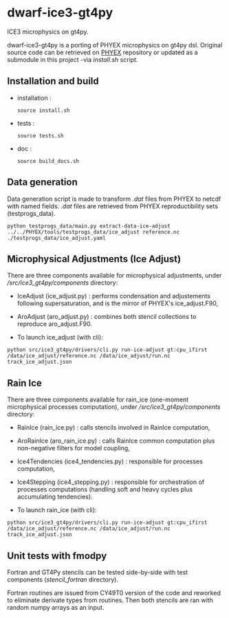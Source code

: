 # dwarf-ice3-gt4py

ICE3 microphysics on gt4py.

dwarf-ice3-gt4py is a porting of PHYEX microphysics on gt4py dsl. Original source code can be retrieved on [PHYEX](https://github.com/UMR-CNRM/PHYEX) repository or updated as a submodule in this project -via _install.sh_ script.

## Installation and build

- installation :
    ```
    source install.sh
    ```

- tests :
    ```
    source tests.sh
    ```

- doc :
    ```
    source build_docs.sh
    ```

## Data generation

Data generation script is made to transform _.dat_ files from PHYEX to netcdf with named fields. _.dat_ files are retrieved from PHYEX reproductibility sets (testprogs_data).

```
python testprogs_data/main.py extract-data-ice-adjust ../../PHYEX/tools/testprogs_data/ice_adjust reference.nc ./testprogs_data/ice_adjust.yaml
```

## Microphysical Adjustments (Ice Adjust)

There are three components available for microphysical adjustments, under _/src/ice3_gt4py/components_ directory:
- IceAdjust (ice_adjust.py) : performs condensation and adjustements following supersaturation, and is the mirror of PHYEX's ice_adjust.F90,
- AroAdjust (aro_adjust.py) : combines both stencil collections to reproduce aro_adjust.F90.


- To launch ice_adjust (with cli):
```
python src/ice3_gt4py/drivers/cli.py run-ice-adjust gt:cpu_ifirst /data/ice_adjust/reference.nc /data/ice_adjust/run.nc track_ice_adjust.json
```


## Rain Ice

There are three components available for rain_ice (one-moment microphysical processes computation), under _/src/ice3_gt4py/components_ directory:
- RainIce (rain_ice.py) : calls stencils involved in RainIce computation,
- AroRainIce (aro_rain_ice.py) : calls RainIce common computation plus non-negative filters for model coupling,
- Ice4Tendencies (ice4_tendencies.py) : responsible for processes computation,
- Ice4Stepping (ice4_stepping.py) : responsible for orchestration of processes computations (handling soft and heavy cycles plus accumulating tendencies).

- To launch rain_ice (with cli):
```
python src/ice3_gt4py/drivers/cli.py run-ice-adjust gt:cpu_ifirst /data/ice_adjust/reference.nc /data/ice_adjust/run.nc track_ice_adjust.json
```

## Unit tests with fmodpy

Fortran and GT4Py stencils can be tested side-by-side with test components (_stencil_fortran_ directory). 

Fortran routines are issued from CY49T0 version of the code and reworked to eliminate
derivate types from routines. Then both stencils are ran with random numpy arrays 
as an input.

